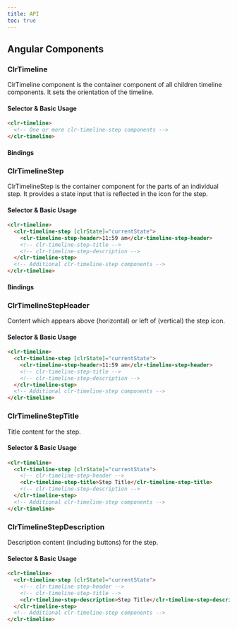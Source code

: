 ```yaml
---
title: API
toc: true
---
```


## Angular Components

### ClrTimeline

ClrTimeline component is the container component of all children timeline components. It sets the orientation of the timeline.

#### Selector & Basic Usage

<doc-code>

```html
<clr-timeline>
  <!-- One or more clr-timeline-step components -->
</clr-timeline>
```

</doc-code>

#### Bindings

<DocComponentApi component="ClrTimeline" item="bindings" />

### ClrTimelineStep

ClrTimelineStep is the container component for the parts of an individual step. It provides a state input that is reflected in the icon for the step.

#### Selector & Basic Usage

<doc-code>

```html
<clr-timeline>
  <clr-timeline-step [clrState]="currentState">
    <clr-timeline-step-header>11:59 am</clr-timeline-step-header>
    <!-- clr-timeline-step-title -->
    <!-- clr-timeline-step-description -->
  </clr-timeline-step>
  <!-- Additional clr-timeline-step components -->
</clr-timeline>
```

</doc-code>

#### Bindings

<DocComponentApi component="ClrTimelineStep" item="bindings" />

### ClrTimelineStepHeader

Content which appears above (horizontal) or left of (vertical) the step icon.

#### Selector & Basic Usage

<doc-code>

```html
<clr-timeline>
  <clr-timeline-step [clrState]="currentState">
    <clr-timeline-step-header>11:59 am</clr-timeline-step-header>
    <!-- clr-timeline-step-title -->
    <!-- clr-timeline-step-description -->
  </clr-timeline-step>
  <!-- Additional clr-timeline-step components -->
</clr-timeline>
```

</doc-code>

### ClrTimelineStepTitle

Title content for the step.

#### Selector & Basic Usage

<doc-code>

```html
<clr-timeline>
  <clr-timeline-step [clrState]="currentState">
    <!-- clr-timeline-step-header -->
    <clr-timeline-step-title>Step Title</clr-timeline-step-title>
    <!-- clr-timeline-step-description -->
  </clr-timeline-step>
  <!-- Additional clr-timeline-step components -->
</clr-timeline>
```

</doc-code>

### ClrTimelineStepDescription

Description content (including buttons) for the step.

#### Selector & Basic Usage

<doc-code>

```html
<clr-timeline>
  <clr-timeline-step [clrState]="currentState">
    <!-- clr-timeline-step-header -->
    <!-- clr-timeline-step-title -->
    <clr-timeline-step-description>Step Title</clr-timeline-step-description>
  </clr-timeline-step>
  <!-- Additional clr-timeline-step components -->
</clr-timeline>
```

</doc-code>
